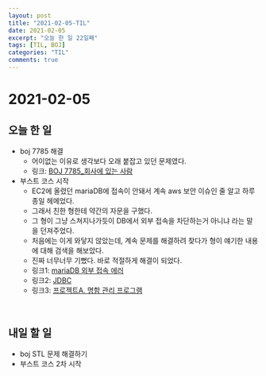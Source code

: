 ```yaml
---
layout: post
title: "2021-02-05-TIL"
date: 2021-02-05
excerpt: "오늘 한 일 22일째"
tags: [TIL, BOJ]
categories: "TIL"
comments: true
---
```


# 2021-02-05

## 오늘 한 일    
- boj 7785 해결
    - 어이없는 이유로 생각보다 오래 붙잡고 있던 문제였다.
    - 링크: [BOJ 7785_회사에 있는 사람](https://l-zzu-h.tistory.com/entry/BOJ-7785%ED%9A%8C%EC%82%AC%EC%97%90-%EC%9E%88%EB%8A%94-%EC%82%AC%EB%9E%8C)
- 부스트 코스 시작
    - EC2에 올렸던 mariaDB에 접속이 안돼서 계속 aws 보안 이슈인 줄 알고 하루종일 헤메었다.
    - 그래서 친한 형한테 약간의 자문을 구했다.
    - 그 형이 그냥 스쳐지나가듯이 DB에서 외부 접속을 차단하는거 아니냐 라는 말을 던져주었다.
    - 처음에는 이게 와닿지 않았는데, 계속 문제를 해결하려 찾다가 형이 얘기한 내용에 대해 검색을 해보았다.
    - 진짜 너무너무 기뻤다. 바로 적절하게 해결이 되었다.
    - 링크1: [mariaDB 외부 접속 에러](https://l-zzu-h.tistory.com/entry/mariaDB-%EC%99%B8%EB%B6%80-%EC%A0%91%EC%86%8D-%EC%97%90%EB%9F%AC)
    - 링크2: [JDBC](https://l-zzu-h.tistory.com/entry/JDBC)
    - 링크3: [프로젝트A. 명함 관리 프로그램](https://l-zzu-h.tistory.com/entry/%ED%94%84%EB%A1%9C%EC%A0%9D%ED%8A%B8A-%EB%AA%85%ED%95%A8-%EA%B4%80%EB%A6%AC-%ED%94%84%EB%A1%9C%EA%B7%B8%EB%9E%A8)

<br>

## 내일 할 일
- boj STL 문제 해결하기
- 부스트 코스 2차 시작